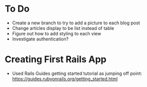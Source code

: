 # To Do

* Create a new branch to try to add a picture to each blog post
* Change articles display to be list instead of table
* Figure out how to add styling to each view
* Investigate authentication?

# Creating First Rails App

* Used Rails Guides getting started tutorial as jumping off point: https://guides.rubyonrails.org/getting_started.html